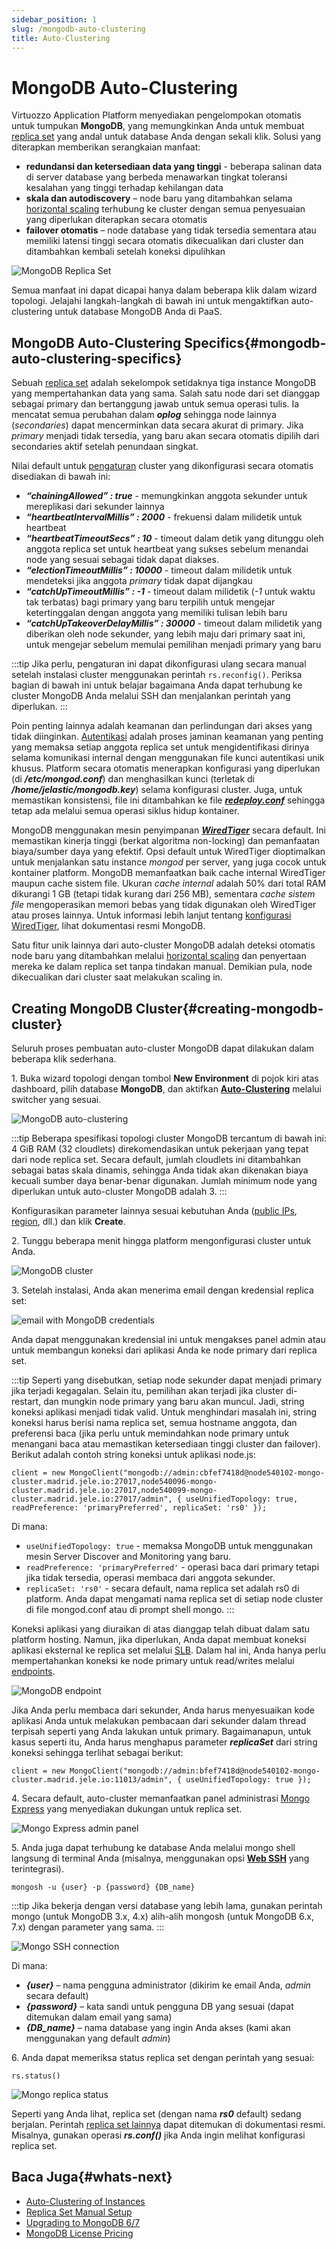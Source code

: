 ```yaml
---
sidebar_position: 1
slug: /mongodb-auto-clustering
title: Auto-Clustering
---
```

# MongoDB Auto-Clustering

Virtuozzo Application Platform menyediakan pengelompokan otomatis untuk tumpukan **MongoDB**, yang memungkinkan Anda untuk membuat [replica set](<https://www.mongodb.com/docs/manual/replication/>) yang andal untuk database Anda dengan sekali klik. Solusi yang diterapkan memberikan serangkaian manfaat:

  * **redundansi dan ketersediaan data yang tinggi** \- beberapa salinan data di server database yang berbeda menawarkan tingkat toleransi kesalahan yang tinggi terhadap kehilangan data
  * **skala dan autodiscovery** – node baru yang ditambahkan selama [horizontal scaling](<https://docs.dewacloud.com/docs/horizontal-scaling/>) terhubung ke cluster dengan semua penyesuaian yang diperlukan diterapkan secara otomatis
  * **failover otomatis** – node database yang tidak tersedia sementara atau memiliki latensi tinggi secara otomatis dikecualikan dari cluster dan ditambahkan kembali setelah koneksi dipulihkan

![MongoDB Replica Set](#)

Semua manfaat ini dapat dicapai hanya dalam beberapa klik dalam wizard topologi. Jelajahi langkah-langkah di bawah ini untuk mengaktifkan auto-clustering untuk database MongoDB Anda di PaaS.

## MongoDB Auto-Clustering Specifics{#mongodb-auto-clustering-specifics}

Sebuah [replica set](<https://www.mongodb.com/docs/manual/replication/>) adalah sekelompok setidaknya tiga instance MongoDB yang mempertahankan data yang sama. Salah satu node dari set dianggap sebagai primary dan bertanggung jawab untuk semua operasi tulis. Ia mencatat semua perubahan dalam _**oplog**_ sehingga node lainnya (_secondaries_) dapat mencerminkan data secara akurat di primary. Jika _primary_ menjadi tidak tersedia, yang baru akan secara otomatis dipilih dari secondaries aktif setelah penundaan singkat.

Nilai default untuk [pengaturan](<https://www.mongodb.com/docs/manual/reference/replica-configuration/#settings>) cluster yang dikonfigurasi secara otomatis disediakan di bawah ini:

  * _**“chainingAllowed” : true**_ \- memungkinkan anggota sekunder untuk mereplikasi dari sekunder lainnya
  * _**“heartbeatIntervalMillis” : 2000**_ \- frekuensi dalam milidetik untuk heartbeat
  * _**“heartbeatTimeoutSecs” : 10**_ \- timeout dalam detik yang ditunggu oleh anggota replica set untuk heartbeat yang sukses sebelum menandai node yang sesuai sebagai tidak dapat diakses.
  * _**“electionTimeoutMillis” : 10000**_ \- timeout dalam milidetik untuk mendeteksi jika anggota _primary_ tidak dapat dijangkau
  * _**“catchUpTimeoutMillis” : -1**_ \- timeout dalam milidetik (_-1_ untuk waktu tak terbatas) bagi primary yang baru terpilih untuk mengejar ketertinggalan dengan anggota yang memiliki tulisan lebih baru
  * _**“catchUpTakeoverDelayMillis” : 30000**_ \- timeout dalam milidetik yang diberikan oleh node sekunder, yang lebih maju dari primary saat ini, untuk mengejar sebelum memulai pemilihan menjadi primary yang baru

:::tip
Jika perlu, pengaturan ini dapat dikonfigurasi ulang secara manual setelah instalasi cluster menggunakan perintah `rs.reconfig()`. Periksa bagian di bawah ini untuk belajar bagaimana Anda dapat terhubung ke cluster MongoDB Anda melalui SSH dan menjalankan perintah yang diperlukan.
:::

Poin penting lainnya adalah keamanan dan perlindungan dari akses yang tidak diinginkan. [Autentikasi](<https://www.mongodb.com/docs/manual/core/security-internal-authentication/>) adalah proses jaminan keamanan yang penting yang memaksa setiap anggota replica set untuk mengidentifikasi dirinya selama komunikasi internal dengan menggunakan file kunci autentikasi unik khusus. Platform secara otomatis menerapkan konfigurasi yang diperlukan (di _**/etc/mongod.conf**_) dan menghasilkan kunci (terletak di _**/home/jelastic/mongodb.key**_) selama konfigurasi cluster. Juga, untuk memastikan konsistensi, file ini ditambahkan ke file _**[redeploy.conf](<https://www.virtuozzo.com/application-platform-docs/container-redeploy/#saving-custom-data-during-container-redeploy>)**_ sehingga tetap ada melalui semua operasi siklus hidup kontainer.

MongoDB menggunakan mesin penyimpanan _**[WiredTiger](<https://www.mongodb.com/docs/manual/core/wiredtiger/>)**_ secara default. Ini memastikan kinerja tinggi (berkat algoritma non-locking) dan pemanfaatan biaya/sumber daya yang efektif. Opsi default untuk WiredTiger dioptimalkan untuk menjalankan satu instance _mongod_ per server, yang juga cocok untuk kontainer platform. MongoDB memanfaatkan baik cache internal WiredTiger maupun cache sistem file. Ukuran _cache internal_ adalah 50% dari total RAM dikurangi 1 GB (tetapi tidak kurang dari 256 MB), sementara _cache sistem file_ mengoperasikan memori bebas yang tidak digunakan oleh WiredTiger atau proses lainnya. Untuk informasi lebih lanjut tentang [konfigurasi WiredTiger](<https://www.mongodb.com/docs/manual/reference/configuration-options/#storage-wiredtiger-options>), lihat dokumentasi resmi MongoDB.

Satu fitur unik lainnya dari auto-cluster MongoDB adalah deteksi otomatis node baru yang ditambahkan melalui [horizontal scaling](<https://docs.dewacloud.com/docs/horizontal-scaling/>) dan penyertaan mereka ke dalam replica set tanpa tindakan manual. Demikian pula, node dikecualikan dari cluster saat melakukan scaling in.

## Creating MongoDB Cluster{#creating-mongodb-cluster}

Seluruh proses pembuatan auto-cluster MongoDB dapat dilakukan dalam beberapa klik sederhana.

1\. Buka wizard topologi dengan tombol **New Environment** di pojok kiri atas dashboard, pilih database **MongoDB**, dan aktifkan **[Auto-Clustering](<https://docs.dewacloud.com/docs/auto-clustering/>)** melalui switcher yang sesuai.

![MongoDB auto-clustering](#)

:::tip
Beberapa spesifikasi topologi cluster MongoDB tercantum di bawah ini: 4 GiB RAM (32 cloudlets) direkomendasikan untuk pekerjaan yang tepat dari node replica set. Secara default, jumlah cloudlets ini ditambahkan sebagai batas skala dinamis, sehingga Anda tidak akan dikenakan biaya kecuali sumber daya benar-benar digunakan. Jumlah minimum node yang diperlukan untuk auto-cluster MongoDB adalah 3.
:::

Konfigurasikan parameter lainnya sesuai kebutuhan Anda ([public IPs](<https://docs.dewacloud.com/docs/public-ip/>), [region](<https://docs.dewacloud.com/docs/environment-regions/>), dll.) dan klik **Create**.

2\. Tunggu beberapa menit hingga platform mengonfigurasi cluster untuk Anda.

![MongoDB cluster](#)

3\. Setelah instalasi, Anda akan menerima email dengan kredensial replica set:

![email with MongoDB credentials](#)

Anda dapat menggunakan kredensial ini untuk mengakses panel admin atau untuk membangun koneksi dari aplikasi Anda ke node primary dari replica set.

:::tip
Seperti yang disebutkan, setiap node sekunder dapat menjadi primary jika terjadi kegagalan. Selain itu, pemilihan akan terjadi jika cluster di-restart, dan mungkin node primary yang baru akan muncul. Jadi, string koneksi aplikasi menjadi tidak valid. Untuk menghindari masalah ini, string koneksi harus berisi nama replica set, semua hostname anggota, dan preferensi baca (jika perlu untuk memindahkan node primary untuk menangani baca atau memastikan ketersediaan tinggi cluster dan failover). Berikut adalah contoh string koneksi untuk aplikasi node.js:
```
client = new MongoClient("mongodb://admin:cbfef7418d@node540102-mongo-cluster.madrid.jele.io:27017,node540096-mongo-cluster.madrid.jele.io:27017,node540099-mongo-cluster.madrid.jele.io:27017/admin", { useUnifiedTopology: true, readPreference: 'primaryPreferred', replicaSet: 'rs0' });
```
Di mana:
- `useUnifiedTopology: true` - memaksa MongoDB untuk menggunakan mesin Server Discover and Monitoring yang baru.
- `readPreference: 'primaryPreferred'` - operasi baca dari primary tetapi jika tidak tersedia, operasi membaca dari anggota sekunder.
- `replicaSet: 'rs0'` - secara default, nama replica set adalah rs0 di platform. Anda dapat mengamati nama replica set di setiap node cluster di file mongod.conf atau di prompt shell mongo.
:::

Koneksi aplikasi yang diuraikan di atas dianggap telah dibuat dalam satu platform hosting. Namun, jika diperlukan, Anda dapat membuat koneksi aplikasi eksternal ke replica set melalui [SLB](<https://docs.dewacloud.com/docs/shared-load-balancer/>). Dalam hal ini, Anda hanya perlu mempertahankan koneksi ke node primary untuk read/writes melalui [endpoints](<https://docs.dewacloud.com/docs/endpoints/>).

![MongoDB endpoint](#)

Jika Anda perlu membaca dari sekunder, Anda harus menyesuaikan kode aplikasi Anda untuk melakukan pembacaan dari sekunder dalam thread terpisah seperti yang Anda lakukan untuk primary. Bagaimanapun, untuk kasus seperti itu, Anda harus menghapus parameter _**replicaSet**_ dari string koneksi sehingga terlihat sebagai berikut:

```
client = new MongoClient("mongodb://admin:bfef7418d@node540102-mongo-cluster.madrid.jele.io:11013/admin", { useUnifiedTopology: true });
```

4\. Secara default, auto-cluster memanfaatkan panel administrasi [Mongo Express](<https://github.com/mongo-express/mongo-express>) yang menyediakan dukungan untuk replica set.

![Mongo Express admin panel](#)

5\. Anda juga dapat terhubung ke database Anda melalui mongo shell langsung di terminal Anda (misalnya, menggunakan opsi **[Web SSH](<https://docs.dewacloud.com/docs/web-ssh-client/>)** yang terintegrasi).

```
mongosh -u {user} -p {password} {DB_name}
```

:::tip
Jika bekerja dengan versi database yang lebih lama, gunakan perintah mongo (untuk MongoDB 3.x, 4.x) alih-alih mongosh (untuk MongoDB 6.x, 7.x) dengan parameter yang sama.
:::

![Mongo SSH connection](#)

Di mana:

  * _**{user}**_ – nama pengguna administrator (dikirim ke email Anda, _admin_ secara default)
  * _**{password}**_ – kata sandi untuk pengguna DB yang sesuai (dapat ditemukan dalam email yang sama)
  * _**{DB_name}**_ – nama database yang ingin Anda akses (kami akan menggunakan yang default _admin_)

6\. Anda dapat memeriksa status replica set dengan perintah yang sesuai:

```
rs.status()
```

![Mongo replica status](#)

Seperti yang Anda lihat, replica set (dengan nama _**rs0**_ default) sedang berjalan. Perintah [replica set lainnya](<https://www.mongodb.com/docs/manual/reference/method/js-replication/>) dapat ditemukan di dokumentasi resmi. Misalnya, gunakan operasi _**rs.conf()**_ jika Anda ingin melihat konfigurasi replica set.

## Baca Juga{#whats-next}

  * [Auto-Clustering of Instances](<https://docs.dewacloud.com/docs/auto-clustering/>)
  * [Replica Set Manual Setup](<https://docs.dewacloud.com/docs/mongodb-replica-set/>)
  * [Upgrading to MongoDB 6/7](<https://docs.dewacloud.com/docs/updating-to-mongodb-7/>)
  * [MongoDB License Pricing](<https://docs.dewacloud.com/docs/mongodb-license/>)